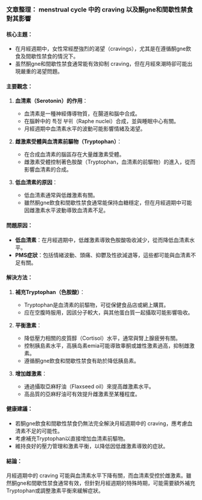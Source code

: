 ### 文章整理： menstrual cycle 中的 craving 以及酮gne和間歇性禁食對其影響

#### 核心主題：
- 在月經週期中，女性常經歷強烈的渴望（cravings），尤其是在遵循酮gne飲食及間歇性禁食的情況下。
- 虽然酮gne和間歇性禁食通常能有效抑制 craving，但在月經來潮時卻可能出現嚴重的渴望問題。

#### 主要觀念：
1. **血清素（Serotonin）的作用**：
   - 血清素是一種神經傳導物質，在腸道和腦中合成。
   - 在腦幹中的 특정 부위（Raphe nuclei）合成，並與睡眠中心有關。
   - 月經週期中血清素水平的波動可能影響情緒及渴望。

2. **雌激素受體與血清素前驅物（Tryptophan）**：
   - 在合成血清素的腦區存在大量雌激素受體。
   - 雌激素受體控制著色胺酸（Tryptophan，血清素的前驅物）的進入，從而影響血清素的合成。

3. **低血清素的原因**：
   - 低血清素通常與低雌激素有關。
   - 雖然酮gne飲食和間歇性禁食通常能保持血糖穩定，但在月經週期中可能因雌激素水平波動導致血清素不足。

#### 問題原因：
- **低血清素**：在月經週期中，低雌激素導致色胺酸吸收減少，從而降低血清素水平。
- **PMS症狀**：包括情緒波動、頭痛、抑鬱及性欲減退等，這些都可能與血清素不足有關。

#### 解決方法：
1. **補充Tryptophan（色胺酸）**：
   - Tryptophan是血清素的前驅物，可從保健食品店或網上購買。
   - 应在空腹時服用，因該分子較大，與其他蛋白質一起攝取可能影響吸收。

2. **平衡激素**：
   - 降低壓力相關的皮質醇（Cortisol）水平，通常與腎上腺疲勞有關。
   - 控制胰島素水平，高胰岛素emia可能導致睾酮或雄性激素過高，抑制雌激素。
   - 遵循酮gne飲食和間歇性禁食有助於降低胰島素。

3. **增加雌激素**：
   - 通過攝取亞麻籽油（Flaxseed oil）來提高雌激素水平。
   - 高品質的亞麻籽油可有效提升雌激素至某種程度。

#### 健康建議：
- 若酮gne飲食和間歇性禁食仍無法完全解決月經週期中的 craving，應考慮血清素不足的可能性。
- 考慮補充Tryptophan以直接增加血清素前驅物。
- 維持良好的壓力管理和激素平衡，以降低因低雌激素導致的症狀。

#### 結論：
月經週期中的 craving 可能與血清素水平下降有關，而血清素受控於雌激素。雖然酮gne和間歇性禁食通常有效，但針對月經週期的特殊時期，可能需要額外補充Tryptophan或調整激素平衡來緩解症狀。